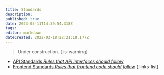```yaml
---
title: Standards
description: 
published: true
date: 2023-05-11T14:39:54.318Z
tags: 
editor: markdown
dateCreated: 2022-03-18T22:21:18.177Z
---
```


> Under construction.
{.is-warning}

- [API Standards *Rules that API interfaces should follow*](https://github.com/centerofci/mathesar/blob/develop/mathesar/api/STANDARDS.md)
- [Frontend Standards *Rules that frontend code should follow*](https://github.com/centerofci/mathesar/blob/develop/mathesar_ui/STANDARDS.md)
{.links-list}